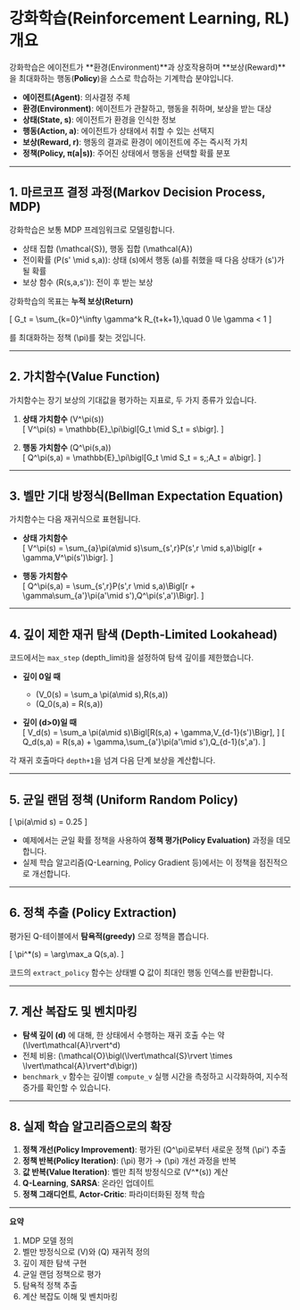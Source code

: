 # 강화학습(Reinforcement Learning, RL) 개요

강화학습은 에이전트가 **환경(Environment)**과 상호작용하며 **보상(Reward)**을 최대화하는 행동(**Policy**)을 스스로 학습하는 기계학습 분야입니다.

- **에이전트(Agent)**: 의사결정 주체  
- **환경(Environment)**: 에이전트가 관찰하고, 행동을 취하며, 보상을 받는 대상  
- **상태(State, s)**: 에이전트가 환경을 인식한 정보  
- **행동(Action, a)**: 에이전트가 상태에서 취할 수 있는 선택지  
- **보상(Reward, r)**: 행동의 결과로 환경이 에이전트에 주는 즉시적 가치  
- **정책(Policy, π(a|s))**: 주어진 상태에서 행동을 선택할 확률 분포  

---

## 1. 마르코프 결정 과정(Markov Decision Process, MDP)

강화학습은 보통 MDP 프레임워크로 모델링합니다.

- 상태 집합 \(\mathcal{S}\), 행동 집합 \(\mathcal{A}\)  
- 전이확률 \(P(s' \mid s,a)\): 상태 \(s\)에서 행동 \(a\)를 취했을 때 다음 상태가 \(s'\)가 될 확률  
- 보상 함수 \(R(s,a,s')\): 전이 후 받는 보상  

강화학습의 목표는 **누적 보상(Return)**

\[
G_t = \sum_{k=0}^\infty \gamma^k R_{t+k+1},\quad 0 \le \gamma < 1
\]

를 최대화하는 정책 \(\pi\)를 찾는 것입니다.

---

## 2. 가치함수(Value Function)

가치함수는 장기 보상의 기대값을 평가하는 지표로, 두 가지 종류가 있습니다.

1. **상태 가치함수** \(V^\pi(s)\)  
   \[
   V^\pi(s) = \mathbb{E}_\pi\bigl[G_t \mid S_t = s\bigr].
   \]

2. **행동 가치함수** \(Q^\pi(s,a)\)  
   \[
   Q^\pi(s,a) = \mathbb{E}_\pi\bigl[G_t \mid S_t = s,\;A_t = a\bigr].
   \]

---

## 3. 벨만 기대 방정식(Bellman Expectation Equation)

가치함수는 다음 재귀식으로 표현됩니다.

- **상태 가치함수**  
  \[
  V^\pi(s)
    = \sum_{a}\pi(a\mid s)\sum_{s',r}P(s',r \mid s,a)\bigl[r + \gamma\,V^\pi(s')\bigr].
  \]

- **행동 가치함수**  
  \[
  Q^\pi(s,a)
    = \sum_{s',r}P(s',r \mid s,a)\Bigl[r + \gamma\sum_{a'}\pi(a'\mid s')\,Q^\pi(s',a')\Bigr].
  \]

---

## 4. 깊이 제한 재귀 탐색 (Depth-Limited Lookahead)

코드에서는 `max_step` (depth_limit)을 설정하여 탐색 깊이를 제한했습니다.

- **깊이 0일 때**  
  - \(V_0(s) = \sum_a \pi(a\mid s)\,R(s,a)\)  
  - \(Q_0(s,a) = R(s,a)\)

- **깊이 \(d>0\)일 때**  
  \[
  V_d(s)
    = \sum_a \pi(a\mid s)\Bigl[R(s,a) + \gamma\,V_{d-1}(s')\Bigr],
  \]
  \[
  Q_d(s,a)
    = R(s,a) + \gamma\,\sum_{a'}\pi(a'\mid s')\,Q_{d-1}(s',a').
  \]

각 재귀 호출마다 `depth+1`을 넘겨 다음 단계 보상을 계산합니다.

---

## 5. 균일 랜덤 정책 (Uniform Random Policy)

\[
\pi(a\mid s) = 0.25
\]

- 예제에서는 균일 확률 정책을 사용하여 **정책 평가(Policy Evaluation)** 과정을 데모합니다.  
- 실제 학습 알고리즘(Q-Learning, Policy Gradient 등)에서는 이 정책을 점진적으로 개선합니다.

---

## 6. 정책 추출 (Policy Extraction)

평가된 Q-테이블에서 **탐욕적(greedy)** 으로 정책을 뽑습니다.

\[
\pi^*(s) = \arg\max_a Q(s,a).
\]

코드의 `extract_policy` 함수는 상태별 Q 값이 최대인 행동 인덱스를 반환합니다.

---

## 7. 계산 복잡도 및 벤치마킹

- **탐색 깊이 \(d\)** 에 대해, 한 상태에서 수행하는 재귀 호출 수는 약 \(\lvert\mathcal{A}\rvert^d\)  
- 전체 비용: \(\mathcal{O}\bigl(\lvert\mathcal{S}\rvert \times \lvert\mathcal{A}\rvert^d\bigr)\)  
- `benchmark_v` 함수는 깊이별 `compute_v` 실행 시간을 측정하고 시각화하여, 지수적 증가를 확인할 수 있습니다.

---

## 8. 실제 학습 알고리즘으로의 확장

1. **정책 개선(Policy Improvement)**: 평가된 \(Q^\pi\)로부터 새로운 정책 \(\pi'\) 추출  
2. **정책 반복(Policy Iteration)**: \(\pi\) 평가 → \(\pi\) 개선 과정을 반복  
3. **값 반복(Value Iteration)**: 벨만 최적 방정식으로 \(V^*(s)\) 계산  
4. **Q-Learning**, **SARSA**: 온라인 업데이트  
5. **정책 그래디언트**, **Actor-Critic**: 파라미터화된 정책 학습  

---

**요약**

1. MDP 모델 정의  
2. 벨만 방정식으로 \(V\)와 \(Q\) 재귀적 정의  
3. 깊이 제한 탐색 구현  
4. 균일 랜덤 정책으로 평가  
5. 탐욕적 정책 추출  
6. 계산 복잡도 이해 및 벤치마킹  

